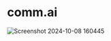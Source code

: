 # comm.ai

![Screenshot 2024-10-08 160445](https://github.com/user-attachments/assets/a066b803-5fec-44ce-bb67-3053feb6c298)



